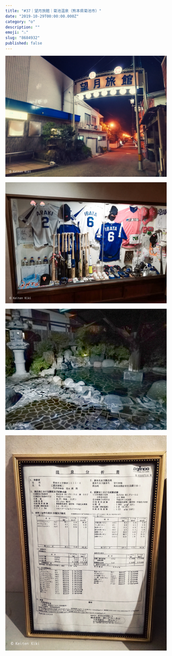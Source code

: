 ```yaml
---
title: "#37｜望月旅館｜菊池温泉（熊本県菊池市）"
date: "2019-10-29T00:00:00.000Z"
category: "o"
description: ""
emoji: "♨️"
slug: "8684932"
published: false
---
```


![♨](01.jpg)

![♨](02.jpg)

![♨](03.jpg)

![♨](04.jpg)
